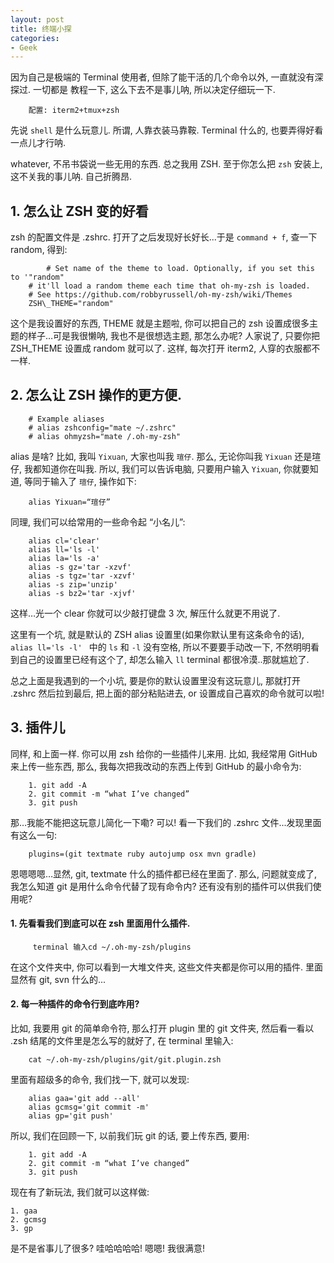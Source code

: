 ```yaml
---
layout: post
title: 终端小探
categories:
- Geek
---  
```


因为自己是极端的 Terminal 使用者, 但除了能干活的几个命令以外, 一直就没有深探过. 一切都是 教程一下, 这么下去不是事儿呐, 所以决定仔细玩一下.  

	    配置: iterm2+tmux+zsh

先说 `shell` 是什么玩意儿. 所谓, 人靠衣装马靠鞍. Terminal 什么的, 也要弄得好看一点儿才行呐.  

whatever, 不吊书袋说一些无用的东西. 总之我用 ZSH. 至于你怎么把 `zsh` 安装上, 这不关我的事儿呐. 自己折腾昂.  

## 1. 怎么让 ZSH 变的好看

zsh 的配置文件是 .zshrc. 打开了之后发现好长好长...于是 `command + f`, 查一下 random, 得到:  

	        # Set name of the theme to load. Optionally, if you set this to '"random"
	    # it'll load a random theme each time that oh-my-zsh is loaded.
	    # See https://github.com/robbyrussell/oh-my-zsh/wiki/Themes
	    ZSH\_THEME="random"  

这个是我设置好的东西, THEME 就是主题啦, 你可以把自己的 zsh 设置成很多主题的样子…可是我很懒呐, 我也不是很想选主题, 那怎么办呢? 人家说了, 只要你把 ZSH\_THEME 设置成 random 就可以了. 这样, 每次打开 iterm2, 人穿的衣服都不一样.  

## 2. 怎么让 ZSH 操作的更方便.

	    # Example aliases
	    # alias zshconfig="mate ~/.zshrc"
	    # alias ohmyzsh="mate /.oh-my-zsh"

alias 是啥? 比如, 我叫 `Yixuan`, 大家也叫我 `瑄仔`. 那么, 无论你叫我 `Yixuan` 还是瑄仔, 我都知道你在叫我. 所以, 我们可以告诉电脑, 只要用户输入 `Yixuan`, 你就要知道, 等同于输入了 `瑄仔`, 操作如下:

	    alias Yixuan=“瑄仔”

同理, 我们可以给常用的一些命令起 “小名儿”: 

	    alias cl='clear'
	    alias ll='ls -l'
	    alias la='ls -a'
	    alias -s gz='tar -xzvf'
	    alias -s tgz='tar -xzvf'
	    alias -s zip='unzip'
	    alias -s bz2='tar -xjvf'

这样…光一个 clear 你就可以少敲打键盘 3 次, 解压什么就更不用说了.  

这里有一个坑, 就是默认的 ZSH alias 设置里(如果你默认里有这条命令的话), `alias ll='ls -l' ` 中的 `ls` 和 `-l` 没有空格, 所以不要要手动改一下, 不然明明看到自己的设置里已经有这个了, 却怎么输入 `ll` terminal 都很冷漠..那就尴尬了. 

总之上面是我遇到的一个小坑, 要是你的默认设置里没有这玩意儿, 那就打开 .zshrc 然后拉到最后, 把上面的部分粘贴进去, or 设置成自己喜欢的命令就可以啦!  

## 3. 插件儿

同样, 和上面一样. 你可以用 zsh 给你的一些插件儿来用. 比如, 我经常用 GitHub 来上传一些东西, 那么, 我每次把我改动的东西上传到 GitHub 的最小命令为:

	    1. git add -A
	    2. git commit -m “what I’ve changed”
	    3. git push

那…我能不能把这玩意儿简化一下嘞? 可以!  看一下我们的 .zshrc 文件...发现里面有这么一句:

	    plugins=(git textmate ruby autojump osx mvn gradle)

恩嗯嗯嗯…显然, git, textmate 什么的插件都已经在里面了. 那么, 问题就变成了, 我怎么知道 git 是用什么命令代替了现有命令内? 还有没有别的插件可以供我们使用呢?

#### 1. 先看看我们到底可以在 zsh 里面用什么插件.

	     terminal 输入cd ~/.oh-my-zsh/plugins   

在这个文件夹中, 你可以看到一大堆文件夹, 这些文件夹都是你可以用的插件.  里面显然有 git, svn 什么的...

#### 2. 每一种插件的命令行到底咋用?

比如, 我要用 git 的简单命令符, 那么打开 plugin 里的 git 文件夹, 然后看一看以 .zsh 结尾的文件里是怎么写的就好了, 在 terminal 里输入:  

	    cat ~/.oh-my-zsh/plugins/git/git.plugin.zsh 

里面有超级多的命令, 我们找一下, 就可以发现: 

	    alias gaa='git add --all'
	    alias gcmsg='git commit -m'
	    alias gp='git push'

所以, 我们在回顾一下, 以前我们玩 git 的话, 要上传东西, 要用:

	    1. git add -A
	    2. git commit -m “what I’ve changed”
	    3. git push

现在有了新玩法, 我们就可以这样做:

	1. gaa
	2. gcmsg
	3. gp

是不是省事儿了很多? 哇哈哈哈哈! 嗯嗯! 我很满意!


